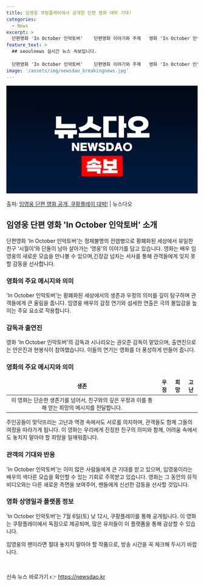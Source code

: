 ```yaml
---
title: 임영웅 쿠팡플레이에서 공개한 단편 영화 대박 기대!
categories:
  - News
excerpt: >
  단편영화 'In October 인악토버'    단편영화 이야기와 주제   영화 'In October 인악토버…
feature_text: >
  ## seoulnews 실시간 뉴스 속보입니다.

  단편영화 'In October 인악토버'    단편영화 이야기와 주제   영화 'In October 인악토버…
image: '/assets/img/newsdao_breakingnews.jpg'
---
```


![뉴스다오 속보](/assets/img/newsdao_breakingnews.jpg)

<p>출처: <a href="https://newsdao.kr/4651" rel="dofollow">임영웅 단편 영화 공개, 쿠팡플레이 대박!</a> | 뉴스다오</p>

<h2 data-ke-size="size26">임영웅 단편 영화 'In October 인악토버' 소개</h2>
<p data-ke-size="size16">단편영화 'In October 인악토버'는 정체불명의 전염병으로 황폐화된 세상에서 유일한 친구 ‘시월이’와 단둘이 남아 살아가는 ‘영웅’의 이야기를 담고 있습니다. 영화는 배우 임영웅의 새로운 모습을 만나볼 수 있으며,긴장감 넘치는 서사를 통해 관객들에게 잊지 못할 감동을 선사합니다.</p>

<h3 data-ke-size="size24">영화의 주요 메시지와 의미</h3>
<p data-ke-size="size16">'In October 인악토버'는 황폐화된 세상에서의 생존과 우정의 의미를 깊이 탐구하며 관객들에게 큰 울림을 줍니다. 임영웅 배우의 감정 연기와 섬세한 연출은 극의 몰입감을 높이는 주요 요소로 작용합니다.</p>

<h3 data-ke-size="size24">감독과 출연진</h3>
<p data-ke-size="size16">영화 'In October 인악토버'의 감독과 시나리오는 권오준 감독이 맡았으며, 출연진으로는 안은진과 현봉식이 참여했습니다. 이들의 연기는 영화를 더 풍성하게 만들어 줍니다.</p>

<h3 data-ke-size="size24">영화의 주요 메시지와 의미</h3>
<table>
<thead>
<tr>
<td style="text-align: center; height: 17px;"><b>생존</b></td>
<td style="text-align: center; height: 17px;"><b>우정</b></td>
<td style="text-align: center; height: 17px;"><b>희망</b></td>
<td style="text-align: center; height: 17px;"><b>고난</b></td>
</tr>
</thead>
<tr>
<td style="text-align: center;">이 영화는 단순한 생존기를 넘어서, 친구와의 깊은 우정과 이를 통해 얻는 희망의 메시지를 전달합니다.</td>
</tr>
</table>
<p data-ke-size="size16">주인공들이 맞닥뜨리는 고난과 역경 속에서도 서로를 의지하며, 관객들도 함께 그들의 여정을 따라가게 됩니다. 이 영화는 우리에게 진정한 친구의 의미와 함께, 어려움 속에서도 놓치지 말아야 할 희망을 일깨워줍니다.</p>

<h3 data-ke-size="size24">관객의 기대와 반응</h3>
<p data-ke-size="size16">'In October 인악토버'는 이미 많은 사람들에게 큰 기대를 받고 있으며, 임영웅이라는 배우의 색다른 모습을 확인할 수 있는 기회로 주목받고 있습니다. 영화는 그 동안의 뮤직비디오와는 다른 새로운 측면을 보여주어, 팬들에게 신선한 감동을 선사할 것입니다.</p>

<h3 data-ke-size="size24">영화 상영일과 플랫폼 정보</h3>
<p data-ke-size="size16">‘In October 인악토버’는 7월 6일(토) 낮 12시, 쿠팡플레이를 통해 공개됩니다. 이 영화는 쿠팡플레이에서 독점으로 제공되며, 많은 유저들이 이 플랫폼을 통해 감상할 수 있습니다.</p>
<p data-ke-size="size16">임영웅의 팬이라면 절대 놓치지 말아야 할 작품으로, 방송 시간을 꼭 체크해 두시기 바랍니다.</p>

<p data-ke-size="size16">&nbsp;</p> 

신속 뉴스 바로가기 👉 <a href="https://newsdao.kr" rel="dofollow">https://newsdao.kr</a>


